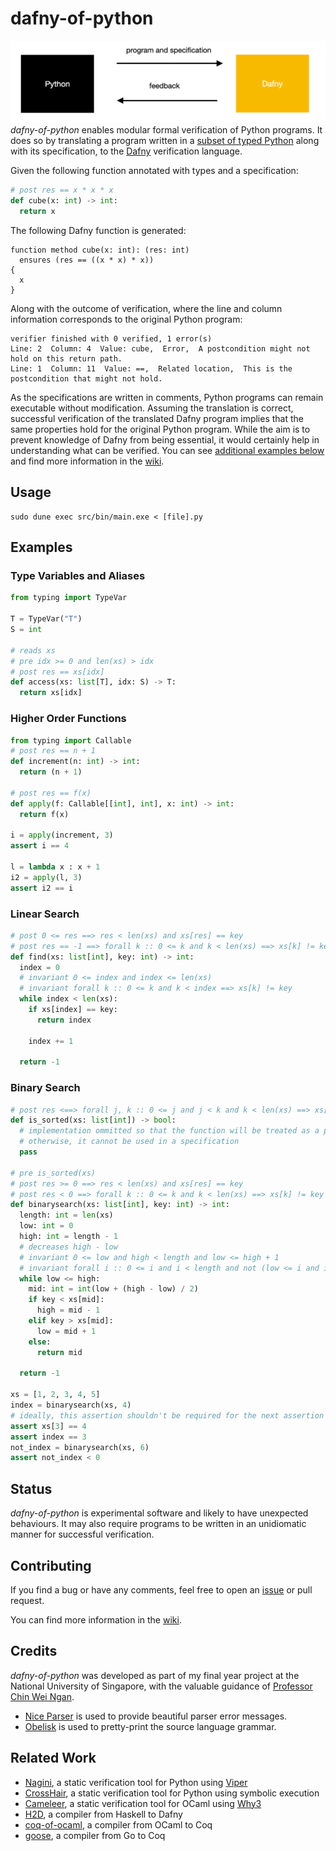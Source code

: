 # dafny-of-python

![tool overview](tool_overview.png)
*dafny-of-python* enables modular formal verification of Python programs. It does so by translating a program written in a [subset of typed Python](https://github.com/arsalanc-v2/dafny-of-python/wiki/Language) along with its specification, to the [Dafny](https://github.com/dafny-lang/dafny) verification language. 

Given the following function annotated with types and a specification:
```Python
# post res == x * x * x        
def cube(x: int) -> int:
  return x
```

The following Dafny function is generated:
```Dafny
function method cube(x: int): (res: int)
  ensures (res == ((x * x) * x))
{
  x
}
```

Along with the outcome of verification, where the line and column information corresponds to the original Python program:
```
verifier finished with 0 verified, 1 error(s)
Line: 2  Column: 4  Value: cube,  Error,  A postcondition might not hold on this return path.
Line: 1  Column: 11  Value: ==,  Related location,  This is the postcondition that might not hold.
```

As the specifications are written in comments, Python programs can remain executable without modification. Assuming the translation is correct, successful verification of the translated Dafny program implies that the same properties hold for the original Python program. While the aim is to prevent knowledge of Dafny from being essential, it would certainly help in understanding what can be verified. You can see [additional examples below](#examples) and find more information in the [wiki](https://github.com/arsalanc-v2/dafny-of-python/wiki).

## Usage
```
sudo dune exec src/bin/main.exe < [file].py
```
## Examples
### Type Variables and Aliases
```Python
from typing import TypeVar

T = TypeVar("T")
S = int

# reads xs
# pre idx >= 0 and len(xs) > idx
# post res == xs[idx]
def access(xs: list[T], idx: S) -> T:    
  return xs[idx]
```
### Higher Order Functions
```Python
from typing import Callable
# post res == n + 1 
def increment(n: int) -> int:
  return (n + 1)

# post res == f(x)  
def apply(f: Callable[[int], int], x: int) -> int:
  return f(x)

i = apply(increment, 3)
assert i == 4

l = lambda x : x + 1
i2 = apply(l, 3)     
assert i2 == i
```
### Linear Search
```Python
# post 0 <= res ==> res < len(xs) and xs[res] == key
# post res == -1 ==> forall k :: 0 <= k and k < len(xs) ==> xs[k] != key
def find(xs: list[int], key: int) -> int:
  index = 0
  # invariant 0 <= index and index <= len(xs)
  # invariant forall k :: 0 <= k and k < index ==> xs[k] != key
  while index < len(xs):
    if xs[index] == key:
      return index
    
    index += 1
  
  return -1
```
### Binary Search
```Python
# post res <==> forall j, k :: 0 <= j and j < k and k < len(xs) ==> xs[j] <= xs[k]
def is_sorted(xs: list[int]) -> bool:
  # implementation ommitted so that the function will be treated as a predicate
  # otherwise, it cannot be used in a specification
  pass

# pre is_sorted(xs)
# post res >= 0 ==> res < len(xs) and xs[res] == key
# post res < 0 ==> forall k :: 0 <= k and k < len(xs) ==> xs[k] != key
def binarysearch(xs: list[int], key: int) -> int:
  length: int = len(xs)
  low: int = 0
  high: int = length - 1
  # decreases high - low
  # invariant 0 <= low and high < length and low <= high + 1
  # invariant forall i :: 0 <= i and i < length and not (low <= i and i <= high) ==> xs[i] != key
  while low <= high:
    mid: int = int(low + (high - low) / 2)
    if key < xs[mid]:
      high = mid - 1
    elif key > xs[mid]:
      low = mid + 1
    else:
      return mid
  
  return -1

xs = [1, 2, 3, 4, 5]
index = binarysearch(xs, 4)
# ideally, this assertion shouldn't be required for the next assertion to be verified
assert xs[3] == 4
assert index == 3
not_index = binarysearch(xs, 6)
assert not_index < 0
```


## Status
*dafny-of-python* is experimental software and likely to have unexpected behaviours. It may also require programs to be written in an unidiomatic manner for successful verification.

## Contributing
If you find a bug or have any comments, feel free to open an [issue](https://github.com/arsalanc-v2/dafny-of-python/issues/new/choose) or pull request. 

You can find more information in the [wiki](https://github.com/arsalanc-v2/dafny-of-python/wiki).

## Credits
*dafny-of-python* was developed as part of my final year project at the National University of Singapore, with the valuable guidance of [Professor Chin Wei Ngan](https://www.comp.nus.edu.sg/cs/bio/chinwn/).

- [Nice Parser](https://github.com/smolkaj/nice-parser) is used to provide beautiful parser error messages.
- [Obelisk](https://github.com/Lelio-Brun/Obelisk) is used to pretty-print the source language grammar.
## Related Work
- [Nagini](https://github.com/marcoeilers/nagini), a static verification tool for Python using [Viper](http://viper.ethz.ch/)
- [CrossHair](https://github.com/pschanely/CrossHair), a static verification tool for Python using symbolic execution
- [Cameleer](https://github.com/ocaml-gospel/cameleer), a static verification tool for OCaml using [Why3](http://why3.lri.fr)
- [H2D](http://www.doc.ic.ac.uk/~dcw/h2d.cgi), a compiler from Haskell to Dafny
- [coq-of-ocaml](https://github.com/clarus/coq-of-ocaml), a compiler from OCaml to Coq
- [goose](https://github.com/tchajed/goose), a compiler from Go to Coq

